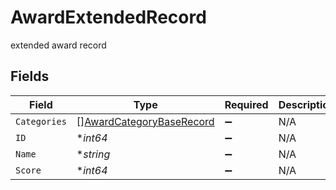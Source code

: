 # AwardExtendedRecord

extended award record


## Fields

| Field                                                                       | Type                                                                        | Required                                                                    | Description                                                                 |
| --------------------------------------------------------------------------- | --------------------------------------------------------------------------- | --------------------------------------------------------------------------- | --------------------------------------------------------------------------- |
| `Categories`                                                                | [][AwardCategoryBaseRecord](../../models/shared/awardcategorybaserecord.md) | :heavy_minus_sign:                                                          | N/A                                                                         |
| `ID`                                                                        | **int64*                                                                    | :heavy_minus_sign:                                                          | N/A                                                                         |
| `Name`                                                                      | **string*                                                                   | :heavy_minus_sign:                                                          | N/A                                                                         |
| `Score`                                                                     | **int64*                                                                    | :heavy_minus_sign:                                                          | N/A                                                                         |